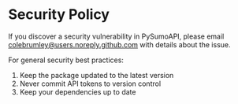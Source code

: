 # Security Policy

If you discover a security vulnerability in PySumoAPI, please email colebrumley@users.noreply.github.com with details about the issue.

For general security best practices:
1. Keep the package updated to the latest version
2. Never commit API tokens to version control
3. Keep your dependencies up to date 